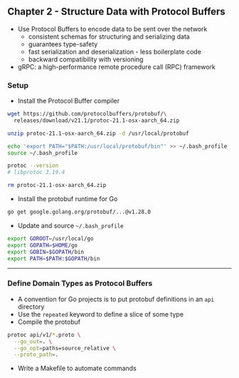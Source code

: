 ## Chapter 2 - Structure Data with Protocol Buffers

- Use Protocol Buffers to encode data to be sent over the network
  - consistent schemas for structuring and serializing data
  - guarantees type-safety
  - fast serialization and deserialization - less boilerplate code
  - backward compatibility with versioning
- gRPC: a high-performance remote procedure call (RPC) framework

### Setup

- Install the Protocol Buffer compiler
```bash
wget https://github.com/protocolbuffers/protobuf/\
  releases/download/v21.1/protoc-21.1-osx-aarch_64.zip

unzip protoc-21.1-osx-aarch_64.zip -d /usr/local/protobuf

echo 'export PATH="$PATH:/usr/local/protobuf/bin"' >> ~/.bash_profile
source ~/.bash_profile

protoc --version
# libprotoc 3.19.4

rm protoc-21.1-osx-aarch_64.zip 
```

- Install the protobuf runtime for Go
```bash
go get google.golang.org/protobuf/...@v1.28.0
```

- Update and source `~/.bash_profile`
```bash
export GOROOT=/usr/local/go
export GOPATH=$HOME/go
export GOBIN=$GOPATH/bin
export PATH=$PATH:$GOPATH/bin
```

---
### Define Domain Types as Protocol Buffers

- A convention for Go projects is to put protobuf definitions in an `api` directory
- Use the `repeated` keyword to define a slice of some type
- Compile the protobuf
```bash
protoc api/v1/*.proto \
  --go_out=. \
  --go_opt=paths=source_relative \
  --proto_path=.
```
- Write a Makefile to automate commands
